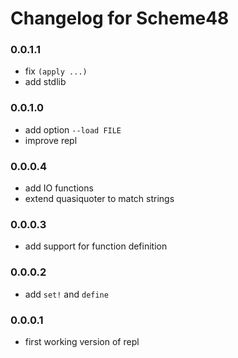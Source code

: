 # Changelog for Scheme48

### 0.0.1.1
* fix `(apply ...)`
* add stdlib

### 0.0.1.0
* add option `--load FILE`
* improve repl

### 0.0.0.4
* add IO functions
* extend quasiquoter to match strings

### 0.0.0.3
* add support for function definition

### 0.0.0.2
* add `set!` and `define`

### 0.0.0.1
* first working version of repl
